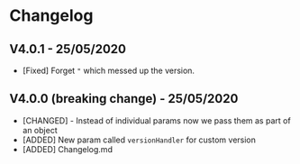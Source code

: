 # Changelog

## V4.0.1 - 25/05/2020

* [Fixed] Forget `"` which messed up the version.

## V4.0.0 (breaking change) - 25/05/2020

* [CHANGED] - Instead of individual params now we pass them as part of an object
* [ADDED] New param called `versionHandler` for custom version
* [ADDED] Changelog.md